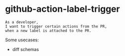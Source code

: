 # github-action-label-trigger

```
As a developer,
I want to trigger certain actions from the PR,
when a new label is attached to the PR.
```

Some usecases:
- diff schemas

